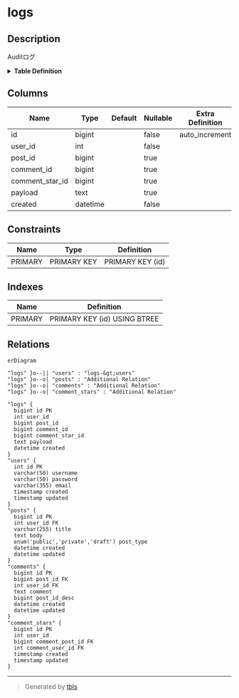 # logs

## Description

Auditログ

<details>
<summary><strong>Table Definition</strong></summary>

```sql
CREATE TABLE `logs` (
  `id` bigint NOT NULL AUTO_INCREMENT,
  `user_id` int NOT NULL,
  `post_id` bigint DEFAULT NULL,
  `comment_id` bigint DEFAULT NULL,
  `comment_star_id` bigint DEFAULT NULL,
  `payload` text,
  `created` datetime NOT NULL,
  PRIMARY KEY (`id`)
) ENGINE=InnoDB DEFAULT CHARSET=utf8mb4 COLLATE=utf8mb4_0900_ai_ci COMMENT='Auditログ'
```

</details>

## Columns

| Name | Type | Default | Nullable | Extra Definition | Children | Parents | Comment |
| ---- | ---- | ------- | -------- | ---------------- | -------- | ------- | ------- |
| id | bigint |  | false | auto_increment |  |  |  |
| user_id | int |  | false |  |  | [users](users.md) |  |
| post_id | bigint |  | true |  |  | [posts](posts.md) |  |
| comment_id | bigint |  | true |  |  | [comments](comments.md) |  |
| comment_star_id | bigint |  | true |  |  | [comment_stars](comment_stars.md) |  |
| payload | text |  | true |  |  |  |  |
| created | datetime |  | false |  |  |  |  |

## Constraints

| Name | Type | Definition |
| ---- | ---- | ---------- |
| PRIMARY | PRIMARY KEY | PRIMARY KEY (id) |

## Indexes

| Name | Definition |
| ---- | ---------- |
| PRIMARY | PRIMARY KEY (id) USING BTREE |

## Relations

```mermaid
erDiagram

"logs" }o--|| "users" : "logs-&gt;users"
"logs" }o--o| "posts" : "Additional Relation"
"logs" }o--o| "comments" : "Additional Relation"
"logs" }o--o| "comment_stars" : "Additional Relation"

"logs" {
  bigint id PK
  int user_id
  bigint post_id
  bigint comment_id
  bigint comment_star_id
  text payload
  datetime created
}
"users" {
  int id PK
  varchar(50) username
  varchar(50) password
  varchar(355) email
  timestamp created
  timestamp updated
}
"posts" {
  bigint id PK
  int user_id FK
  varchar(255) title
  text body
  enum('public','private','draft') post_type
  datetime created
  datetime updated
}
"comments" {
  bigint id PK
  bigint post_id FK
  int user_id FK
  text comment
  bigint post_id_desc
  datetime created
  datetime updated
}
"comment_stars" {
  bigint id PK
  int user_id
  bigint comment_post_id FK
  int comment_user_id FK
  timestamp created
  timestamp updated
}
```

---

> Generated by [tbls](https://github.com/k1LoW/tbls)

